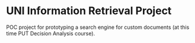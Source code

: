 # UNI Information Retrieval Project

POC project for prototyping a search engine for custom documents (at this time PUT Decision Analysis course).
